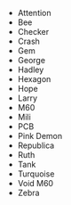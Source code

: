 - Attention
- Bee
- Checker
- Crash
- Gem
- George
- Hadley
- Hexagon
- Hope
- Larry
- M60
- Mili
- PCB
- Pink Demon
- Republica
- Ruth
- Tank
- Turquoise
- Void M60
- Zebra
